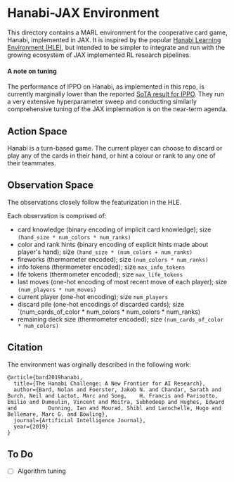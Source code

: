 # Hanabi-JAX Environment

This directory contains a MARL environment for the cooperative card game, Hanabi, implemented in JAX. It is inspired by the popular [Hanabi Learning Environment (HLE)](https://arxiv.org/pdf/1902.00506.pdf), but intended to be simpler to integrate and run with the growing ecosystem of JAX implemented RL research pipelines. 

#### A note on tuning 
The performance of IPPO on Hanabi, as implemented in this repo, is currently marginally lower than the reported [SoTA result for IPPO](https://arxiv.org/pdf/2103.01955.pdf). They run a very extensive hyperparameter sweep and conducting similarly comprehensive tuning of the JAX implemnation is on the near-term agenda.

## Action Space
Hanabi is a turn-based game. The current player can choose to discard or play any of the cards in their hand, or hint a colour or rank to any one of their teammates.

## Observation Space
The observations closely follow the featurization in the HLE.

Each observation is comprised of:
- card knowledge (binary encoding of implicit card knowledge); size `(hand_size * num_colors * num_ranks)`
- color and rank hints (binary encoding of explicit hints made about player's hand); size `(hand_size * (num_colors + num_ranks)`
- fireworks (thermometer encoded); size `(num_colors * num_ranks)`
- info tokens (thermometer encoded); size `max_info_tokens`
- life tokens (thermometer encoded); size `max_life_tokens`
- last moves (one-hot encoding of most recent move of each player); size `(num_players * num_moves)`
- current player (one-hot encoding); size `num_players`
- discard pile (one-hot encodings of discarded cards); size `(num_cards_of_color * num_colors * num_colors * num_ranks)
- remaining deck size (thermometer encoded); size `(num_cards_of_color * num_colors)`

## Citation
The environment was orginally described in the following work:
```
@article{bard2019hanabi,
  title={The Hanabi Challenge: A New Frontier for AI Research},
  author={Bard, Nolan and Foerster, Jakob N. and Chandar, Sarath and Burch, Neil and Lactot, Marc and Song,    H. Francis and Parisotto, Emilio and Dumoulin, Vincent and Moitra, Subhodeep and Hughes, Edward and          Dunning, Ian and Mourad, Shibl and Larochelle, Hugo and Bellemare, Marc G. and Bowling},
  journal={Artificial Intelligence Journal},
  year={2019}
}
```

## To Do
- [ ] Algorithm tuning